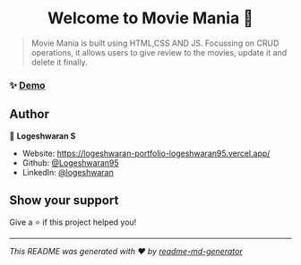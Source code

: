 <h1 align="center">Welcome to Movie Mania 👋</h1>
<p>
</p>

> Movie Mania is built using HTML,CSS AND JS. Focussing on CRUD operations, it allows users to give review to the movies, update it and delete it finally.

### ✨ [Demo](https://logeshwaran95.github.io/Movie-Mania/)

## Author

👤 **Logeshwaran S**

* Website: https://logeshwaran-portfolio-logeshwaran95.vercel.app/
* Github: [@Logeshwaran95](https://github.com/Logeshwaran95)
* LinkedIn: [@logeshwaran](https://linkedin.com/in/logeshwaran-\/)

## Show your support

Give a ⭐️ if this project helped you!

***
_This README was generated with ❤️ by [readme-md-generator](https://github.com/kefranabg/readme-md-generator)_
